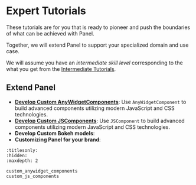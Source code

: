 # Expert Tutorials

These tutorials are for you that is ready to pioneer and push the boundaries of what can be achieved with Panel.

Together, we will extend Panel to support your specialized domain and use case.

We will assume you have an *intermediate skill level* corresponding to the what you get from the [Intermediate Tutorials](../basic/index.md).

## Extend Panel

- **[Develop Custom AnyWidgetComponents](./custom_anywidget_components.md)**: Use `AnyWidgetComponent` to build advanced components utilizing modern JavaScript and CSS technologies.
- **[Develop Custom JSComponents](./custom_js_components.md)**: Use `JSComponent` to build advanced components utilizing modern JavaScript and CSS technologies.
- **Develop Custom Bokeh models**:
- **Customizing Panel for your brand**:

```{toctree}
:titlesonly:
:hidden:
:maxdepth: 2

custom_anywidget_components
custom_js_components
```
